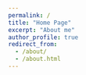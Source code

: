 ```yaml
---
permalink: /
title: "Home Page"
excerpt: "About me"
author_profile: true
redirect_from: 
  - /about/
  - /about.html
---
```

